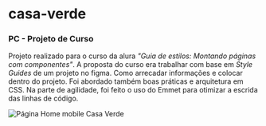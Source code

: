 # casa-verde

### PC - Projeto de Curso


Projeto realizado para o curso da alura *"Guia de estilos: Montando páginas com componentes"*. A proposta do curso era trabalhar com base em *Style Guides* de um projeto no figma. Como arrecadar informações e colocar dentro do projeto. Foi abordado também boas práticas e arquitetura em CSS. Na parte de agilidade, foi feito o uso do Emmet para otimizar a escrida das linhas de código.

![Página Home mobile Casa Verde](https://images2.imgbox.com/c7/82/kKfZb0qL_o.jpg)

